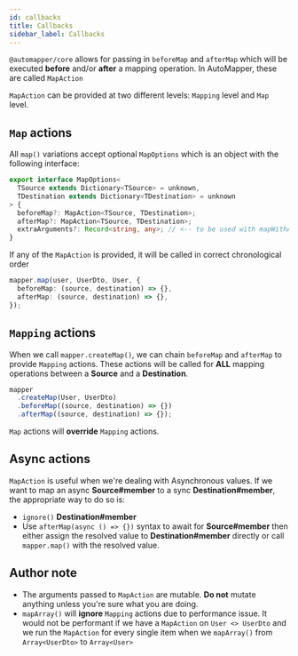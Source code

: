```yaml
---
id: callbacks
title: Callbacks
sidebar_label: Callbacks
---
```


`@automapper/core` allows for passing in `beforeMap` and `afterMap` which will be executed **before** and/or **after** a mapping operation. In AutoMapper, these are called `MapAction`

`MapAction` can be provided at two different levels: `Mapping` level and `Map` level.

## `Map` actions

All `map()` variations accept optional `MapOptions` which is an object with the following interface:

```ts
export interface MapOptions<
  TSource extends Dictionary<TSource> = unknown,
  TDestination extends Dictionary<TDestination> = unknown
> {
  beforeMap?: MapAction<TSource, TDestination>;
  afterMap?: MapAction<TSource, TDestination>;
  extraArguments?: Record<string, any>; // <-- to be used with mapWithArguments()
}
```

If any of the `MapAction` is provided, it will be called in correct chronological order

```ts
mapper.map(user, UserDto, User, {
  beforeMap: (source, destination) => {},
  afterMap: (source, destination) => {},
});
```

## `Mapping` actions

When we call `mapper.createMap()`, we can chain `beforeMap` and `afterMap` to provide `Mapping` actions. These actions will be called for **ALL** mapping operations between a **Source** and a **Destination**.

```ts
mapper
  .createMap(User, UserDto)
  .beforeMap((source, destination) => {})
  .afterMap((source, destination) => {});
```

`Map` actions will **override** `Mapping` actions.

## Async actions

`MapAction` is useful when we're dealing with Asynchronous values. If we want to map an async **Source#member** to a sync **Destination#member**, the appropriate way to do so is:

- `ignore()` **Destination#member**
- Use `afterMap(async () => {})` syntax to await for **Source#member** then either assign the resolved value to **Destination#member** directly or call `mapper.map()` with the resolved value.

## Author note

- The arguments passed to `MapAction` are mutable. **Do not** mutate anything unless you're sure what you are doing.
- `mapArray()` will **ignore** `Mapping` actions due to performance issue. It would not be performant if we have a `MapAction` on `User <> UserDto` and we run the `MapAction` for every single item when we `mapArray()` from `Array<UserDto>` to `Array<User>`
